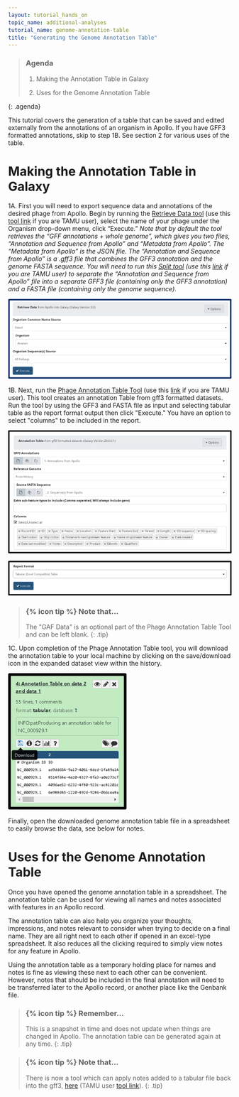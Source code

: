 ```yaml
---
layout: tutorial_hands_on
topic_name: additional-analyses
tutorial_name: genome-annotation-table
title: "Generating the Genome Annotation Table"
---
```


> ### Agenda
>
> 1. Making the Annotation Table in Galaxy
>
> 2. Uses for the Genome Annotation Table
> 
>
{: .agenda}

This tutorial covers the generation of a table that can be saved and edited externally from the annotations of an organism in Apollo. If you have GFF3 formatted annotations, skip to step 1B. See section 2 for various uses of the table. 

# Making the Annotation Table in Galaxy

1A. First you will need to export sequence data and annotations of the desired phage from Apollo. Begin by running the [Retrieve Data tool](https://cpt.tamu.edu/galaxy-pub/root?tool_id=export) (use this [tool link](https://cpt.tamu.edu/galaxy/root?tool_id=export) if you are TAMU user), select the name of your phage under the Organism drop-down menu, click “Execute.” *Note that by default the tool retrieves the “GFF annotations + whole genome”, which gives you two files, “Annotation and Sequence from Apollo” and “Metadata from Apollo”. The “Metadata from Apollo” is the JSON file.  The “Annotation and Sequence from Apollo” is a .gff3 file that combines the GFF3 annotation and the genome FASTA sequence. You will need to run this [Split tool](https://cpt.tamu.edu/galaxy-pub/root?tool_id=edu.tamu.cpt2.gff3.splitGff) (use this [link](https://cpt.tamu.edu/galaxy/root?tool_id=edu.tamu.cpt2.gff3.splitGff) if you are TAMU user) to separate the “Annotation and Sequence from Apollo” file into a separate GFF3 file (containing only the GFF3 annotation) and a FASTA file (containing only the genome sequence)*.

![](../../images/genome-annotation-table/1_retrieve_data_tool.png)

1B. Next, run the [Phage Annotation Table Tool](https://cpt.tamu.edu/galaxy-pub/root?tool_id=edu.tamu.cpt2.phage.annotation_table) (use this [link](https://cpt.tamu.edu/galaxy/root?tool_id=edu.tamu.cpt2.phage.annotation_table) if you are TAMU user). This tool creates an annotation Table from gff3 formatted datasets. Run the tool by using the GFF3 and FASTA file as input and selecting tabular table as the report format output then click "Execute."  You have an option to select "columns" to be included in the report.   

![](../../images/genome-annotation-table/3_annotation_table_input.png)

![](../../images/genome-annotation-table/4_annotation_table_output.png)

> ### {% icon tip %} Note that...
> The "GAF Data" is an optional part of the Phage Annotation Table Tool and can be left blank.
{: .tip}

1C. Upon completion of the Phage Annotation Table tool,  you will download the annotation table to your local machine by clicking on the save/download icon in the expanded dataset view within the history. 

![](../../images/genome-annotation-table/5_download_table.png)

Finally, open the downloaded genome annotation table file in a spreadsheet to easily browse the data, see below for notes.


# Uses for the Genome Annotation Table

Once you have opened the genome annotation table in a spreadsheet. The annotation table can be used for viewing all names and notes associated with features in an Apollo record. 

The annotation table can also help you organize your thoughts, impressions, and notes relevant to consider when trying to decide on a final name. They are all right next to each other if opened in an excel-type spreadsheet. It also reduces all the clicking required to simply view notes for any feature in Apollo. 

Using the annotation table as a temporary holding place for names and notes is fine as viewing these next to each other can be convenient. However, notes that should be included in the final annotation will need to be transferred later to the Apollo record, or another place like the Genbank file. 

> ### {% icon tip %} Remember...
> This is a snapshot in time and does not update when things are changed in Apollo. The annotation table can be generated again at any time.
{: .tip}

> ### {% icon tip %} Note that...
> There is now a tool which can apply notes added to a tabular file back into the gff3, [here](https://cpt.tamu.edu/galaxy-pub/root?tool_id=edu.tamu.cpt2.gff3.gff3_table_annotations) (TAMU user [tool link](https://cpt.tamu.edu/galaxy-pub/root?tool_id=edu.tamu.cpt2.gff3.gff3_table_annotations)). 
{: .tip}


